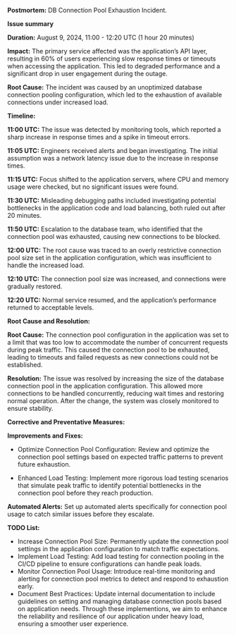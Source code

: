 **Postmortem:** DB Connection Pool Exhaustion Incident.

**Issue summary**

**Duration:** August 9, 2024, 11:00 - 12:20 UTC (1 hour 20 minutes)

**Impact:** The primary service affected was the application’s API layer, resulting in 60% of users experiencing slow response times or timeouts when accessing the application. This led to degraded performance and a significant drop in user engagement during the outage.

**Root Cause:** The incident was caused by an unoptimized database connection pooling configuration, which led to the exhaustion of available connections under increased load.

**Timeline:**

**11:00 UTC:** The issue was detected by monitoring tools, which reported a sharp increase in response times and a spike in timeout errors.

**11:05 UTC:** Engineers received alerts and began investigating. The initial assumption was a network latency issue due to the increase in response times.

**11:15 UTC:** Focus shifted to the application servers, where CPU and memory usage were checked, but no significant issues were found.

**11:30 UTC:** Misleading debugging paths included investigating potential bottlenecks in the application code and load balancing, both ruled out after 20 minutes.

**11:50 UTC:** Escalation to the database team, who identified that the connection pool was exhausted, causing new connections to be blocked.

**12:00 UTC:** The root cause was traced to an overly restrictive connection pool size set in the application configuration, which was insufficient to handle the increased load.

**12:10 UTC:** The connection pool size was increased, and connections were gradually restored.

**12:20 UTC:** Normal service resumed, and the application’s performance returned to acceptable levels.

**Root Cause and Resolution:**

**Root Cause:** The connection pool configuration in the application was set to a limit that was too low to accommodate the number of concurrent requests during peak traffic. This caused the connection pool to be exhausted, leading to timeouts and failed requests as new connections could not be established.

**Resolution:** The issue was resolved by increasing the size of the database connection pool in the application configuration. This allowed more connections to be handled concurrently, reducing wait times and restoring normal operation. After the change, the system was closely monitored to ensure stability.

**Corrective and Preventative Measures:**

**Improvements and Fixes:**

  * Optimize Connection Pool Configuration: Review and optimize the connection pool settings based on expected traffic patterns to prevent future exhaustion.
  
  * Enhanced Load Testing: Implement more rigorous load testing scenarios that simulate peak traffic to identify potential bottlenecks in the connection pool before they reach production.

**Automated Alerts:** Set up automated alerts specifically for connection pool usage to catch similar issues before they escalate.

**TODO List:**

  - Increase Connection Pool Size: Permanently update the connection pool settings in the application configuration to match traffic expectations.
  - Implement Load Testing: Add load testing for connection pooling in the CI/CD pipeline to ensure configurations can handle peak loads.
  - Monitor Connection Pool Usage: Introduce real-time monitoring and alerting for connection pool metrics to detect and respond to exhaustion early.
  - Document Best Practices: Update internal documentation to include guidelines on setting and managing database connection pools based on application needs.
Through these implementions, we aim to enhance the reliability and resilience of our application under heavy load, ensuring a smoother user experience.






